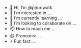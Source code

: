 - 👋 Hi, I’m @phuriwatk
- 👀 I’m interested in ...
- 🌱 I’m currently learning ...
- 💞️ I’m looking to collaborate on ...
- 📫 How to reach me ...
- 😄 Pronouns: ...
- ⚡ Fun fact: ...

<!---
phuriwatk/phuriwatk is a ✨ special ✨ repository because its `README.md` (this file) appears on your GitHub profile.
You can click the Preview link to take a look at your changes.
--->
